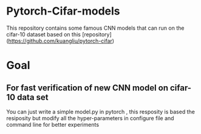 # Pytorch-Cifar-models
This repository contains some famous CNN models that can run on the cifar-10 dataset
based on this [repository] (https://github.com/kuangliu/pytorch-cifar)
# Goal 
## For fast verification of new CNN model on cifar-10 data set 
You can just write a simple model.py in pytorch , this resposity is based the resiposity 
but modify all the hyper-parameters in configure file and command line for better experiments 
